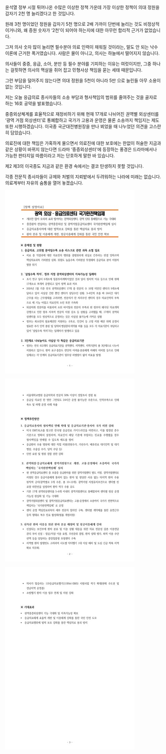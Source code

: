 윤석열 정부 시절 튀어나온 수많은 이상한 정책 가운데 가장 이상한 정책이 의대 정원을 갑자기 2천 명 늘리겠다고 한 것입니다.  

원래 3천 명이었던 정원을 갑자기 5천 명으로 2배 가까이 단번에 늘리는 것도 비정상적이거니와, 왜 증원 숫자가 ‘2천’이 되어야 하는지에 대한 아무런 합리적 근거가 없었습니다.  

그저 의사 숫자 많이 늘리면 필수분야 의료 인력이 채워질 것이라는, 말도 안 되는 낙수 이론에 근거한 폭거였습니다. 사람은 물이 아니고, 의사는 하늘에서 떨어지지 않습니다.  

의사들이 중증, 응급, 소아, 분만 등 필수 분야를 기피하는 이유는 여럿이지만, 그중 하나는 걸핏하면 의사의 멱살을 쥐어 잡고 민형사상 책임을 묻는 세태 때문입니다.  

그런 부담을 덜어주지 않는다면 의대 정원을 5천이 아니라 5만 으로 늘린들 아무 소용이 없는 것입니다.  

저는 오늘 응급의료 종사자들의 소송 부담과 형사책임의 범위를 줄여주는 것을 골자로 하는 16호 공약을 발표했습니다.  

중증외상쳬계를 효율적으로 재정비하기 위해 현재 17개로 나뉘어진 권역별 외상센터를 ‘광역 거점 외상센터’로 통폐합하고 국가가 고용과 운영은 물론 소송까지 책임지는 제도 또한 시행하겠습니다. 이국종 국군대전병원장을 만나 뵈었을 때 나누었던 의견을 고스란히 담았습니다.  

의료진에 대한 책임은 가혹하게 물으면서 의료진에 대한 보호에는 한없이 허술한 지금과 같은 상황이 바뀌지 않는다면 드라마 ‘중증외상센터’에 등장하는 풍경은 드라마에서나 가능한 판타지일 따름이라고 저는 단호하게 말한 바 있습니다.  

제2 제3의 이국종도 지금과 같은 환경 속에서는 결코 탄생하지 못할 것입니다.  

각종 전문직 종사자들이 규제와 처벌의 지뢰밭에서 두려워하는 나라에 미래는 없습니다. 의료계부터 자유의 숨통을 열어 놓겠습니다.

![이준석_16호_공약](./../img/이준석_16호_공약_1.jpg)

![이준석_16호_공약](./../img/이준석_16호_공약_2.jpg)

![이준석_16호_공약](./../img/이준석_16호_공약_3.jpg)